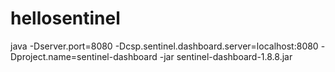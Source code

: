 # hellosentinel


java -Dserver.port=8080 -Dcsp.sentinel.dashboard.server=localhost:8080 -Dproject.name=sentinel-dashboard -jar sentinel-dashboard-1.8.8.jar

